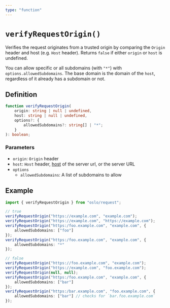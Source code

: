 ```yaml
---
type: "function"
---
```


# `verifyRequestOrigin()`

Verifies the request originates from a trusted origin by comparing the `Origin` header and host (e.g. `Host` header). Returns `false` if either `origin` or `host` is undefined.

You can allow specific or all subdomains (with `"*"`) with `options.allowedSubdomains`. The base domain is the domain of the `host`, regardless of it already has a subdomain or not.

## Definition

```ts
function verifyRequestOrigin(
	origin: string | null | undefined,
	host: string | null | undefined,
	options?: {
		allowedSubdomains?: string[] | "*";
	}
): boolean;
```

### Parameters

- `origin`: `Origin` header
- `host`: `Host` header, [host]() of the server url, or the server URL
- `options`
  - `allowedSubdomains`: A list of subdomains to allow

## Example

```ts
import { verifyRequestOrigin } from "oslo/request";

// true
verifyRequestOrigin("https://example.com", "example.com");
verifyRequestOrigin("https://example.com", "https://example.com");
verifyRequestOrigin("https:/foo.example.com", "example.com", {
	allowedSubdomains: ["foo"]
});
verifyRequestOrigin("https:/foo.example.com", "example.com", {
	allowedSubdomains: "*"
});

// false
verifyRequestOrigin("https://foo.example.com", "example.com");
verifyRequestOrigin("https://example.com", "foo.example.com");
verifyRequestOrigin(null, null);
verifyRequestOrigin("https:/foo.example.com", "example.com", {
	allowedSubdomains: ["bar"]
});
verifyRequestOrigin("https:/bar.example.com", "foo.example.com", {
	allowedSubdomains: ["bar"] // checks for `bar.foo.example.com`
});
```
